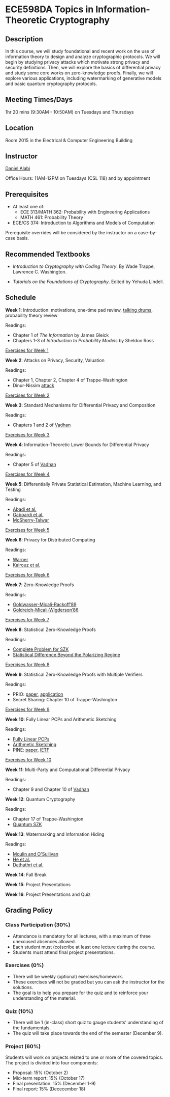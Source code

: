 # ECE598DA Topics in Information-Theoretic Cryptography

## Description
In this course, we will study foundational and recent work on the use of information theory to design and analyze cryptographic protocols. We will begin by studying privacy attacks which motivate strong privacy and security definitions. Then, we will explore the basics of differential privacy and study some core works on zero-knowledge proofs. Finally, we will explore various applications, including watermarking of generative models and basic quantum cryptography protocols.

## Meeting Times/Days
1hr 20 mins (9:30AM - 10:50AM) on Tuesdays and Thursdays

## Location
Room 2015 in the Electrical & Computer Engineering Building

## Instructor
[Daniel Alabi](http://alabidan.me)

Office Hours: 11AM-12PM on Tuesdays (CSL 118) and by appointment

## Prerequisites

*	At least one of:
    - ECE 313/MATH 362: Probability with Engineering Applications
    - MATH 461: Probability Theory
*	ECE/CS 374: Introduction to Algorithms and Models of Computation

Prerequisite overrides will be considered by the instructor on a case-by-case basis.

## Recommended Textbooks

- *Introduction to Cryptography with Coding Theory*. By Wade Trappe, Lawrence C. Washington.

- *Tutorials on the Foundations of Cryptography*. Edited by Yehuda Lindell.

## Schedule

**Week 1**: Introduction: motivations, one-time pad review, [talking drums](https://www.youtube.com/watch?v=B4oQJZ2TEVI), probability theory review

Readings:
* Chapter 1 of *The Information* by James Gleick
* Chapters 1-3 of *Introduction to Probability Models* by Sheldon Ross

[Exercises for Week 1](exercises/week1.pdf)

**Week 2**: Attacks on Privacy, Security, Valuation

Readings:
* Chapter 1, Chapter 2, Chapter 4 of Trappe-Washington
* Dinur-Nissim [attack](https://dl.acm.org/doi/10.1145/773153.773173)

[Exercises for Week 2](exercises/week2.pdf)

**Week 3**: Standard Mechanisms for Differential Privacy and Composition

Readings:
*  Chapters 1 and 2 of [Vadhan](https://salil.seas.harvard.edu/sites/g/files/omnuum4266/files/salil/files/the_complexity_of_differential_privacy.pdf)

[Exercises for Week 3](exercises/week3.pdf)

**Week 4**: Information-Theoretic Lower Bounds for Differential Privacy

Readings:
* Chapter 5 of [Vadhan](https://salil.seas.harvard.edu/sites/g/files/omnuum4266/files/salil/files/the_complexity_of_differential_privacy.pdf)

[Exercises for Week 4](exercises/week4.pdf)

**Week 5**: Differentially Private Statistical Estimation, Machine Learning, and Testing

Readings:
* [Abadi et al.](https://arxiv.org/abs/1607.00133)
* [Gaboardi et al.](https://proceedings.mlr.press/v48/rogers16.html)
* [McSherry-Talwar](https://ieeexplore.ieee.org/document/4389483)

[Exercises for Week 5](exercises/week5.pdf)

**Week 6**: Privacy for Distributed Computing

Readings:
* [Warner](https://www.jstor.org/stable/2283137)
* [Kairouz et al.](https://proceedings.mlr.press/v37/kairouz15.html)

[Exercises for Week 6](exercises/week6.pdf)

**Week 7**: Zero-Knowledge Proofs

Readings:
* [Goldwasser-Micali-Rackoff’89](https://people.csail.mit.edu/silvio/Selected%20Scientific%20Papers/Proof%20Systems/The_Knowledge_Complexity_Of_Interactive_Proof_Systems.pdf)
* [Goldreich-Micali-Wigderson’86](https://link.springer.com/chapter/10.1007/3-540-47721-7_11)

[Exercises for Week 7](exercises/week7.pdf)

**Week 8**: Statistical Zero-Knowledge Proofs

Readings:
* [Complete Problem for SZK](https://web.cs.ucla.edu/~sahai/work/web/2003%20Publications/J.ACM2003.pdf)
* [Statistical Difference Beyond the Polarizing Regime](https://eccc.weizmann.ac.il/report/2019/038/)

[Exercises for Week 8](exercises/week8.pdf)

**Week 9**: Statistical Zero-Knowledge Proofs with Multiple Verifiers

Readings:
* PRIO: [paper](https://arxiv.org/abs/1703.06255), [application](https://machinelearning.apple.com/research/scenes-differential-privacy)
* Secret Sharing: Chapter 10 of Trappe-Washington

[Exercises for Week 9](exercises/week9.pdf)

**Week 10**: Fully Linear PCPs and Arithmetic Sketching

Readings:
* [Fully Linear PCPs](https://eprint.iacr.org/2019/188.pdf)
* [Arithmetic Sketching](https://eprint.iacr.org/2023/1012)
* PINE: [paper](https://arxiv.org/abs/2311.10237), [IETF](https://datatracker.ietf.org/doc/html/draft-chen-cfrg-vdaf-pine-00)

[Exercises for Week 10](exercises/week10.pdf)

**Week 11**: Multi-Party and Computational Differential Privacy

Readings:
* Chapter 9 and Chapter 10 of [Vadhan](https://salil.seas.harvard.edu/sites/g/files/omnuum4266/files/salil/files/the_complexity_of_differential_privacy.pdf)

**Week 12**: Quantum Cryptography

Readings:
* Chapter 17 of Trappe-Washington
* [Quantum SZK](https://arxiv.org/pdf/quant-ph/0202111)

**Week 13**: Watermarking and Information Hiding

Readings:
* [Moulin and O'Sullivan](https://ieeexplore.ieee.org/document/1184136)
* [He et al.](https://arxiv.org/pdf/2501.16558)
* [Dathathri et al.](https://www.nature.com/articles/s41586-024-08025-4)

**Week 14**: Fall Break

**Week 15**: Project Presentations

**Week 16**: Project Presentations and Quiz

## Grading Policy

### Class Participation (30%)

- Attendance is mandatory for all lectures, with a maximum of three unexcused absences allowed.
- Each student must (co)scribe at least one lecture during the course.
- Students must attend final project presentations.

### Exercises (0%)

- There will be weekly (optional) exercises/homework.
- These exercises will not be graded but you can ask the instructor for the solutions.
- The goal is to help you prepare for the quiz and to reinforce your understanding of the material.

### Quiz (10%)

- There will be 1 (in-class) short quiz to gauge students’ understanding of the fundamentals.
- The quiz will take place towards the end of the semester (December 9).
  
### Project (60%)
Students will work on projects related to one or more of the covered topics.
The project is divided into four components:
- Proposal: 15% (October 2)
- Mid-term report: 15% (October 17)
- Final presentation: 15% (December 1-9)
- Final report: 15% (Dececember 18)
